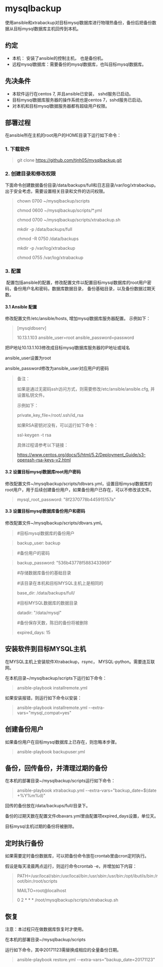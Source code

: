 # mysqlbackup

使用ansible和xtrabackup对目标mysql数据库进行物理热备份，备份后把备份数据从目标mysql数据库主机回传到本机。

## 约定

- 本机： 安装了ansible的控制主机， 也是备份机。
- 远程mysql数据库：需要备份的mysql数据库，也叫目标mysql数据库。

## 先决条件
- 本软件运行在centos 7, 并且ansible已安装， sshd服务已启动。
- 目标mysql数据库服务器的操作系统也是centos 7，sshd服务已启动。
- 对本机和目标mysql数据服务器都有超级用户权限。


## 部署过程
在ansible所在主机的root用户的HOME目录下运行如下命令：

### 1. 下载软件

   >git clone https://github.com/tjnh05/mysqlbackup.git

### 2. 创建目录和修改权限

  下面命令创建数据备份目录/data/backups/full和日志目录/var/log/xtrabackup。出于安全考虑，需要设置相关目录和文件的访问权限。
  
  >chown 0700 ~/mysqlbackup/scripts
  >
  >chmod 0600 ~/mysqlbackup/scripts/*.yml
  >
  >chmod 0700 ~/mysqlbackup/scripts/xtrabackup.sh
  >
  >mkdir -p /data/backups/full
  >
  >chmod -R 0750 /data/backups 
  >
  >mkdir -p /var/log/xtrabackup 
  >
  >chmod 0755 /var/log/xtrabackup


### 3. 配置

  配置包括ansible的配置，修改配置文件以配置目标mysql数据库的root用户密码，备份用户名和密码，数据库数据目录， 备份基础目录，以及备份数据过期天数。
 
#### 3.1 Ansible 配置
    
   修改配置文件/etc/ansible/hosts, 增加mysql数据库服务器配置。
   示例如下：

   >[mysqldbserv]
   >
   >10.13.1.103  ansible_user=root ansible_password=password

   把IP地址10.13.1.103修改成目标mysql数据库服务器的IP地址或域名
    
   ansible_user设置为root 
    
   ansible_password修改为ansible_user对应用户的密码
    
   >备注：
   >
   >如果是通过无密码ssh访问方式，则需要修改/etc/ansible/ansible.cfg, 并设置私钥文件。
   >
   >示例如下：
   >
   >private_key_file=/root/.ssh/id_rsa
   >
   >如果RSA密钥对没有，可以运行如下命令：
   >
   >ssl-keygen -t rsa
   >
   >具体过程请参考以下链接：
   >
   >https://www.centos.org/docs/5/html/5.2/Deployment_Guide/s3-openssh-rsa-keys-v2.html

#### 3.2 设置目标mysql数据库root用户密码
    
   修改配置文件~/mysqlbackup/scripts/tdbvars.yml，设置目标mysql数据库的root用户，用于后续创建备份用户，如果备份用户已存在，可以不修改该文件。

   >mysql_root_password: "8f2370778b445915157a"

#### 3.3 设置目标mysql数据库备份用户和密码
    
   修改配置文件~/mysqlbackup/scripts/dbvars.yml。

   >#目标mysql数据库的备份用户
    
   >backup_user: backup
    
   >#备份用户的密码
    
   >backup_password: "536b43778f5883433969"

   >#存储数据库备份的基础目录
   >
   >#该目录在本机和目标MYSQL主机上是相同的
   >
   >base_dir:   /data/backups/full/
   >
   >#目标MYSQL数据库的数据目录
   >
   >datadir: "/data/mysql"
   >
   >#备份保存天数，陈旧的备份将被删除
   >
   >expired_days: 15

## 安装软件到目标MYSQL主机
    
在MYSQL主机上安装软件Xtrabackup，rsync， MYSQL-python。需要连互联网。
    
在本机目录~/mysqlbackup/scripts下运行如下命令：
 
>ansible-playbook  installremote.yml

如果安装报错，则运行如下命令以安装：
   
>ansible-playbook  installremote.yml --extra-vars="mysql_compat=yes"

## 创建备份用户
  
如果备份用户在目标mysql数据库上已存在，则忽略本步骤。
    
>ansible-playbook  backupuser.yml

## 备份，回传备份，并清理过期的备份

在本机的部署目录~/mysqlbackup/scripts运行如下命令：
    
>ansible-playbook  xtrabackup.yml --extra-vars="backup_date=$(date +%Y%m%d)"

回传的备份放在/data/backups/full/目录下。
  
备份的过期天数在配置文件dbavars.yml里由配置项expired_days设置，单位天。
  
目标mysql主机过期的备份将被删除。

## 定时执行备份
  
如果需要定时备份数据库，可以把备份命令放在crontab里由cron定时执行。
  
假设是每天凌晨两点运行，则运行命令crontab -e，并增加如下内容：
    
>PATH=/usr/local/sbin:/usr/local/bin:/usr/sbin:/usr/bin:/opt/ibutils/bin:/root/bin:/root/scripts
>
>MAILTO=root@localhost
>
>0 2 * * * /root/mysqlbackup/scripts/xtrabackup.sh

## 恢复 

注意：本过程只在做数据库恢复时才使用。
  
在本机的部署目录~/mysqlbackup/scripts
  
运行如下命令，其中20171123需替换成相应的全量备份日期。
  
>ansible-playbook  restore.yml --extra-vars="backup_date=20171123"
